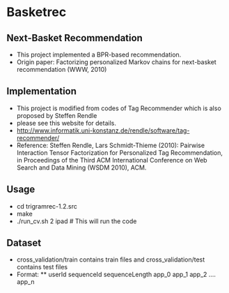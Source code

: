 # Basketrec
## Next-Basket Recommendation
* This project implemented a BPR-based recommendation.
* Origin paper: Factorizing personalized Markov chains for next-basket recommendation (WWW, 2010)

## Implementation
* This project is modified from codes of Tag Recommender which is also proposed by Steffen Rendle
* please see this website for details.
* http://www.informatik.uni-konstanz.de/rendle/software/tag-recommender/
* Reference: Steffen Rendle, Lars Schmidt-Thieme (2010): Pairwise Interaction Tensor Factorization for Personalized Tag Recommendation, in Proceedings of the Third ACM International Conference on Web Search and Data Mining (WSDM 2010), ACM.

## Usage
* cd trigramrec-1.2.src
* make
* ./run_cv.sh 2 ipad  # This will run the code

## Dataset
* cross_validation/train contains train files and cross_validation/test contains test files
* Format:
** userId sequenceId sequenceLength app_0 app_1 app_2 .... app_n

